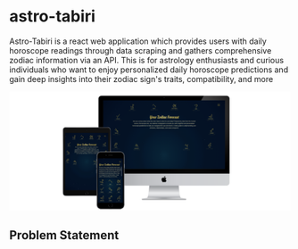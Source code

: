 # astro-tabiri

Astro-Tabiri is a react web application which provides users with daily horoscope readings through data scraping and gathers comprehensive zodiac information via an API. This is for astrology enthusiasts and curious individuals who want to enjoy personalized daily horoscope predictions and gain deep insights into their  zodiac sign's traits, compatibility, and more

<img src="mockup.png" alt="" />


## Problem Statement